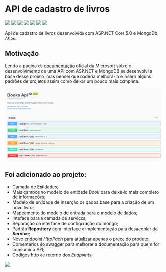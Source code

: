 # API de cadastro de livros
<p align="center">

 ![](https://img.shields.io/badge/C%23-239120?style=for-the-badge&logo=c-sharp&logoColor=white) ![](https://img.shields.io/badge/.NET-5C2D91?style=for-the-badge&logo=dot-net&logoColor=white) ![](https://img.shields.io/badge/NuGet-004880?style=for-the-badge&logo=nuget&logoColor=white) ![](https://img.shields.io/badge/Microsoft-666666?style=for-the-badge&logo=microsoft&logoColor=white) ![](https://img.shields.io/badge/MongoDB-4EA94B?style=for-the-badge&logo=mongodb&logoColor=white) ![](https://img.shields.io/badge/Git-F05032?style=for-the-badge&logo=git&logoColor=white) ![](https://img.shields.io/badge/Visual_Studio_Code-0078D4?style=for-the-badge&logo=visual%20studio%20code&logoColor=white)

</p>

Api de cadastro de livros desenvolvida com ASP.NET Core 5.0 e MongoDb Atlas.

## Motivação
Lendo a página da [documentação](https://docs.microsoft.com/en-us/aspnet/core/tutorials/first-mongo-app?view=aspnetcore-5.0&tabs=visual-studio) oficial da Microsoft sobre o desenvolvimento de uma API com ASP.NET e MongoDB eu desenvolvi a base desse projeto, mas pensei que poderia melhorá-la e inserir alguns padrões de projetos assim como deixar um pouco mais completa.

![endpoints image](./images/api-1.png)
## Foi adicionado ao projeto:
 * Camada de Entidades;
 * Mais campos no modelo de entidade *Book* para deixá-lo mais completo de informações;
 * Modelo de entidade de inserção de dados base para a criação de um novo livro;
 * Mapeamento do modelo de entrada para o modelo de dados; 
 * Inteface para a camada de serviços;
 * Separação da interface de configuração do mongo;
 * Padrão **Repository** com interface e implementação para desacoplar da **Service**;
 * Novo endpoint *HttpPach* para atualizar apenas o preço do produto;
 * Comentários do swagger para melhorar a documentação para quem for consumir a API;
 * Códigos http de retorno dos *Endpoints*;

![](http://ForTheBadge.com/images/badges/built-with-love.svg)
